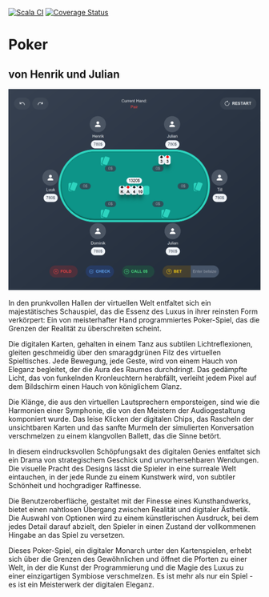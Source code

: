 [![Scala CI](https://github.com/Radon-css/poker/actions/workflows/scala.yml/badge.svg)](https://github.com/Radon-css/poker/actions/workflows/scala.yml)
[![Coverage Status](https://coveralls.io/repos/github/Radon-css/poker/badge.svg?branch=main)](https://coveralls.io/github/Radon-css/poker?branch=main)

# Poker

## von Henrik und Julian

![Alt text](image.png)

In den prunkvollen Hallen der virtuellen Welt entfaltet sich ein majestätisches Schauspiel, das die Essenz des Luxus in ihrer reinsten Form verkörpert: Ein von meisterhafter Hand programmiertes Poker-Spiel, das die Grenzen der Realität zu überschreiten scheint.

Die digitalen Karten, gehalten in einem Tanz aus subtilen Lichtreflexionen, gleiten geschmeidig über den smaragdgrünen Filz des virtuellen Spieltisches. Jede Bewegung, jede Geste, wird von einem Hauch von Eleganz begleitet, der die Aura des Raumes durchdringt. Das gedämpfte Licht, das von funkelnden Kronleuchtern herabfällt, verleiht jedem Pixel auf dem Bildschirm einen Hauch von königlichem Glanz.

Die Klänge, die aus den virtuellen Lautsprechern emporsteigen, sind wie die Harmonien einer Symphonie, die von den Meistern der Audiogestaltung komponiert wurde. Das leise Klicken der digitalen Chips, das Rascheln der unsichtbaren Karten und das sanfte Murmeln der simulierten Konversation verschmelzen zu einem klangvollen Ballett, das die Sinne betört.

In diesem eindrucksvollen Schöpfungsakt des digitalen Genies entfaltet sich ein Drama von strategischem Geschick und unvorhersehbaren Wendungen. Die visuelle Pracht des Designs lässt die Spieler in eine surreale Welt eintauchen, in der jede Runde zu einem Kunstwerk wird, von subtiler Schönheit und hochgradiger Raffinesse.

Die Benutzeroberfläche, gestaltet mit der Finesse eines Kunsthandwerks, bietet einen nahtlosen Übergang zwischen Realität und digitaler Ästhetik. Die Auswahl von Optionen wird zu einem künstlerischen Ausdruck, bei dem jedes Detail darauf abzielt, den Spieler in einen Zustand der vollkommenen Hingabe an das Spiel zu versetzen.

Dieses Poker-Spiel, ein digitaler Monarch unter den Kartenspielen, erhebt sich über die Grenzen des Gewöhnlichen und öffnet die Pforten zu einer Welt, in der die Kunst der Programmierung und die Magie des Luxus zu einer einzigartigen Symbiose verschmelzen. Es ist mehr als nur ein Spiel - es ist ein Meisterwerk der digitalen Eleganz.

